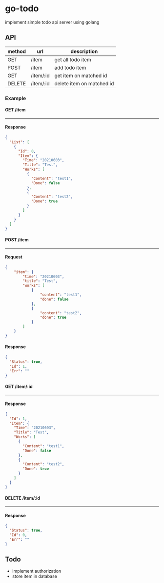 # go-todo

implement simple todo api server using golang

## API

| method | url | description |
|---|---|---|
| GET | /item | get all todo item |
| POST | /item | add todo item |
| GET | /item/:id | get item on matched id |
| DELETE | /item/:id | delete item on matched id |

### Example

#### GET /item
---

#### Response

```json
{
  "List": [
    {
      "Id": 0,
      "Item": {
        "Time": "20210603",
        "Title": "Test",
        "Works": [
          {
            "Content": "test1",
            "Done": false
          },
          {
            "Content": "test2",
            "Done": true
          }
        ]
      }
    }
  ]
}
```

#### POST /item
---

#### Request

```json
{
    "item": {
        "time": "20210603",
        "title": "Test",
        "works": [
            {
                "content": "test1",
                "done": false
            },
            {
                "content": "test2",
                "done": true
            }
        ]
    }
}
```

#### Response

```json
{
  "Status": true,
  "Id": 1,
  "Err": ""
}
```

#### GET /item/:id
---

#### Response

```json
{
  "Id": 1,
  "Item": {
    "Time": "20210603",
    "Title": "Test",
    "Works": [
      {
        "Content": "test1",
        "Done": false
      },
      {
        "Content": "test2",
        "Done": true
      }
    ]
  }
}
```

#### DELETE /item/:id
---

#### Response

```json
{
  "Status": true,
  "Id": 0,
  "Err": ""
}
```

## Todo

- implement authorization
- store item in database